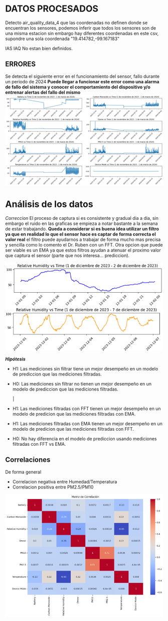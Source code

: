 # DATOS PROCESADOS

Detecto air_quality_data_4 que las coordenadas no definen donde se encuentran los sensores, podemos inferir que todos los sensores son de una misma estacion sin embargo hay diferentes coordenadas en este csv, supondre una sola coordenada "19.414782,-99.167183"

IAS IAQ No estan bien definidos.

## ERRORES

Se detecta el siguiente error en el funcionamiento del sensor, fallo durante un periodo de 2024 **Puede llegar a funcionar este error como una alarma de fallo del sistema y conocer el comportamiento del dispositivo y/o entrenar alertas del fallo del mismo**
![image](https://github.com/DavOrland/estacion-met/blob/main/reports/figures/error_data.png?raw=true)

# Análisis de los datos

*Correccion*
El proceso de captura si es consistente y gradual dia a dia, sin embargo el ruido en las graficas se empieza a notar bastante a la semana de estar trabajando.
**Queda a considerar si es buena idea utilizar un filtro ya que en realidad lo que el sensor hace es captar de forma correcta el valor real** el filtro puede ayudarnos a trabajar de forma mucho mas precisa y sencilla como lo comento el Dr. Ruben con un FFT. Otra opcion que puede ser viable es un EMA ya que estos filtros ayudan a atenuar el proximo valor que captura el sensor (parte que nos interesa... prediccion).

![medicion dia y semana](/reports/figures/med_semana_dia.png)

 ***Hipótesis***

 * H1: Las mediciones sin filtrar tiene un mejor desempeño en un modelo de prediccion que las mediciones filtradas.
 * H0: Las mediciones sin filtrar no tienen un mejor desempeño en un modelo de prediccion que las mediciones filtradas.

   |

 * H1: Las mediciones filtradas con FFT tienen un mejor desempeño en un modelo de predicion que las mediciones filtradas con EMA.
 * H1: Las mediciones filtradas con EMA tienen un mejor desempeño en un modelo de predicion que las mediciones filtradas con FFT.
 * H0: No hay diferencia en el modelo de prediccion usando mediciones filtradas con FFT vs EMA.

## Correlaciones

De forma general
* Correlacion negativa entre Humedad/Temperatura
* Correlacion positiva entre PM2.5/PM10

![heatmap](https://github.com/DavOrland/estacion-met/blob/main/reports/figures/heatmap.png?raw=true)